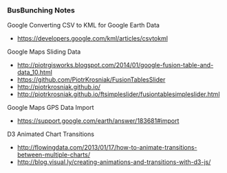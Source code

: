 ### BusBunching Notes

Google Converting CSV to KML for Google Earth Data
- https://developers.google.com/kml/articles/csvtokml

Google Maps Sliding Data
 - http://piotrgisworks.blogspot.com/2014/01/google-fusion-table-and-data_10.html
 - https://github.com/PiotrKrosniak/FusionTablesSlider
 - http://piotrkrosniak.github.io/
 - http://piotrkrosniak.github.io/ftsimpleslider/fusiontablesimpleslider.html

Google Maps GPS Data Import
 - https://support.google.com/earth/answer/183681#import

D3 Animated Chart Transitions
 - http://flowingdata.com/2013/01/17/how-to-animate-transitions-between-multiple-charts/
 - http://blog.visual.ly/creating-animations-and-transitions-with-d3-js/